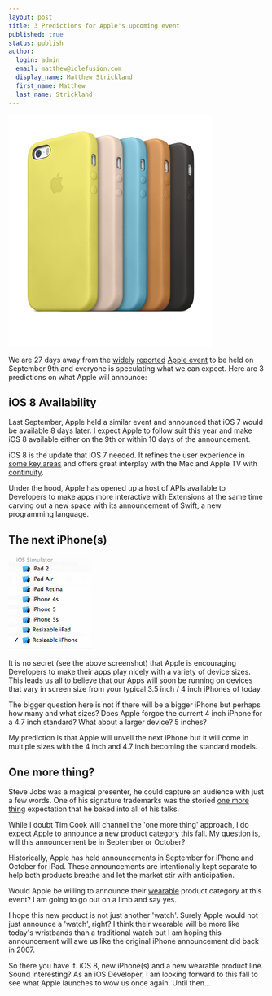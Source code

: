 ```yaml
--- 
layout: post
title: 3 Predictions for Apple's upcoming event
published: true
status: publish
author:
  login: admin
  email: matthew@idlefusion.com
  display_name: Matthew Strickland
  first_name: Matthew
  last_name: Strickland
---
```

![Resizable :)](/assets/iphone5s-cases.png)

We are 27 days away from the [widely](http://recode.net/2014/08/05/codered-apple-to-hold-iphone-event-on-sept-9/) [reported](http://blogs.wsj.com/digits/2014/08/05/apple-to-introduce-new-iphones-at-sept-9-event/) [Apple event](http://9to5mac.com/2014/08/05/apple-reportedly-schedules-new-iphone-event-for-sept-9/) to be held on September 9th and everyone is speculating what we can expect.  Here are 3 predictions on what Apple will announce:

## iOS 8 Availability

Last September, Apple held a similar event and announced that iOS 7 would be available 8 days later.  I expect Apple to follow suit this year and make iOS 8 available either on the 9th or within 10 days of the announcement.

iOS 8 is the update that iOS 7 needed.  It refines the user experience in [some key areas]() and offers great interplay with the Mac and Apple TV with [continuity](http://9to5mac.com/2014/06/02/apple-announces-ios-8-at-wwdc-with-design-adjustments-additional-features/).

Under the hood, Apple has opened up a host of APIs available to Developers to make apps more interactive with Extensions at the same time carving out a new space with its announcement of Swift, a new programming language.

## The next iPhone(s)

![Resizable :)](/assets/resizable-iphone-ipad.png)

It is no secret (see the above screenshot) that Apple is encouraging Developers to make their apps play nicely with a variety of device sizes.  This leads us all to believe that our Apps will soon be running on devices that vary in screen size from your typical 3.5 inch / 4 inch iPhones of today.

The bigger question here is not if there will be a bigger iPhone but perhaps how many and what sizes?  Does Apple forgoe the current 4 inch iPhone for a 4.7 inch standard?  What about a larger device?  5 inches?

My prediction is that Apple will unveil the next iPhone but it will come in multiple sizes with the 4 inch and 4.7 inch becoming the standard models.

## One more thing?

Steve Jobs was a magical presenter, he could capture an audience with just a few words.  One of his signature trademarks was the storied [one more thing](https://www.youtube.com/watch?v=hyCzbXx9i-M) expectation that he baked into all of his talks.

While I doubt Tim Cook will channel the 'one more thing' approach, I do expect Apple to announce a new product category this fall.  My question is, will this announcement be in September or October?

Historically, Apple has held announcements in September for iPhone and October for iPad.  These announcements are intentionally kept separate to help both products breathe and let the market stir with anticipation.

Would Apple be willing to announce their [wearable](http://daringfireball.net/linked/2014/08/08/moto-360-charging) product category at this event?  I am going to go out on a limb and say yes.

I hope this new product is not just another 'watch'.  Surely Apple would not just announce a 'watch', right?  I think their wearable will be more like today's wristbands than a traditional watch but I am hoping this announcement will awe us like the original iPhone announcement did back in 2007.

So there you have it.  iOS 8, new iPhone(s) and a new wearable product line.  Sound interesting?  As an iOS Developer, I am looking forward to this fall to see what Apple launches to wow us once again.  Until then...
